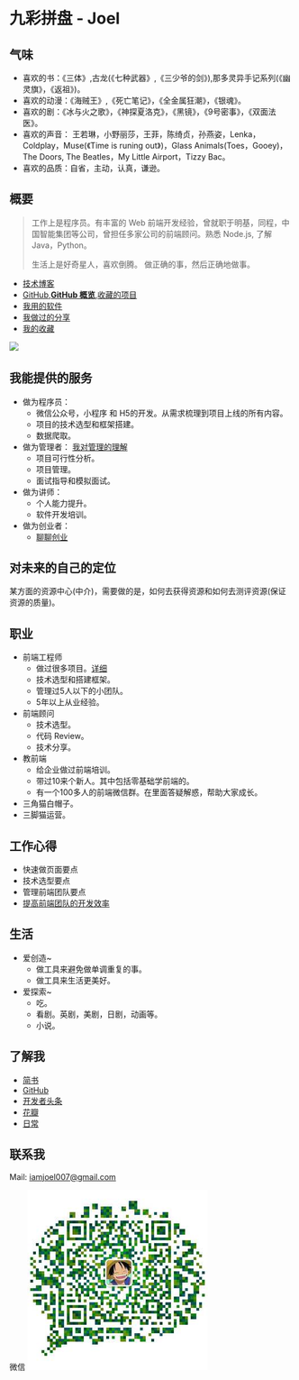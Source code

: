 # 九彩拼盘 - Joel
## 气味
* 喜欢的书：《三体》,古龙(《七种武器》,《三少爷的剑》),那多灵异手记系列(《幽灵旗》，《返祖》)。
* 喜欢的动漫：《海贼王》,《死亡笔记》，《全金属狂潮》，《银魂》。
* 喜欢的剧：《冰与火之歌》，《神探夏洛克》，《黑镜》，《9号密事》，《双面法医》。
* 喜欢的声音： 王若琳，小野丽莎，王菲，陈绮贞，孙燕姿，Lenka，Coldplay，Muse(《Time is runing out》)，Glass Animals(Toes，Gooey)，The Doors, The Beatles，My Little Airport，Tizzy Bac。
* 喜欢的品质：自省，主动，认真，谦逊。

## 概要
> 工作上是程序员。有丰富的 Web 前端开发经验，曾就职于明基，同程，中国智能集团等公司，曾担任多家公司的前端顾问。熟悉 Node.js, 了解 Java，Python。
> 
> 生活上是好奇星人，喜欢倒腾。
> 做正确的事，然后正确地做事。

* [技术博客](http://www.jianshu.com/u/EhUmA3)
* [GitHub](https://github.com/iamjoel/),**[GitHub 概览](https://hacknical.com/iamjoel/github?locale=zh)**,[收藏的项目](awesome-stars/iamjoel.md)
* [我用的软件](software.md)
* [我做过的分享](share)
* [我的收藏](https://github.com/iamjoel/my-treasure)

![](https://www.codewars.com/users/joel/badges/large)

## 我能提供的服务
* 做为程序员：
  * 微信公众号，小程序 和 H5的开发。从需求梳理到项目上线的所有内容。
  * 项目的技术选型和框架搭建。
  * 数据爬取。
* 做为管理者： [我对管理的理解](manage.md)
  * 项目可行性分析。
  * 项目管理。
  * 面试指导和模拟面试。
* 做为讲师：
  * 个人能力提升。
  * 软件开发培训。
* 做为创业者：
  * [聊聊创业](startup-note)

## 对未来的自己的定位
某方面的资源中心(中介)，需要做的是，如何去获得资源和如何去测评资源(保证资源的质量)。

## 职业
* 前端工程师
  * 做过很多项目。[详细](project)
  * 技术选型和搭建框架。
  * 管理过5人以下的小团队。
  * 5年以上从业经验。
* 前端顾问
  * 技术选型。
  * 代码 Review。
  * 技术分享。
* 教前端
  * 给企业做过前端培训。
  * 带过10来个新人。其中包括零基础学前端的。
  * 有一个100多人的前端微信群。在里面答疑解惑，帮助大家成长。
* 三角猫白帽子。
* 三脚猫运营。

## 工作心得
* 快速做页面要点
* 技术选型要点
* 管理前端团队要点
* [提高前端团队的开发效率](frontend/improve-group.md)

## 生活
* 爱创造~
  * 做工具来避免做单调重复的事。
  * 做工具来生活更美好。
* 爱探索~
  * 吃。
  * 看剧。英剧，美剧，日剧，动画等。
  * 小说。

## 了解我
* [简书](http://www.jianshu.com/u/EhUmA3)
* [GitHub](https://github.com/iamjoel/)
* [开发者头条](https://toutiao.io/u/195375/subjects)
* [花瓣](http://huaban.com/ikdlmmdig4/)
* [日常](daily-supermassive)

## 联系我
Mail: iamjoel007@gmail.com

微信
![微信](contact/wechat.jpg)
